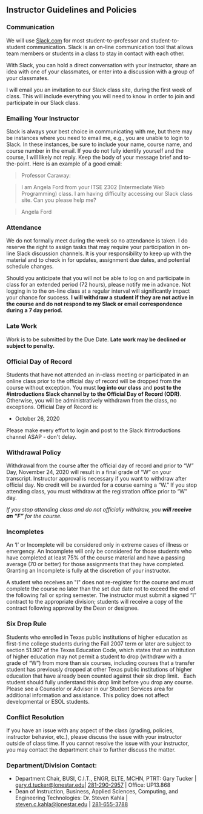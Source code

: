 <!--BREAK-->
## Instructor Guidelines and Policies 

### Communication
We will use <a href="https://slack.com" target="_blank">Slack.com</a> for most student-to-professor and student-to-student communication.  Slack is an on-line communication tool that allows team members or students in a class to stay in contact with each other.  

With Slack, you can hold a direct conversation with your instructor, share an idea with one of your classmates, or enter into a discussion with a group of your classmates.

I will email you an invitation to our Slack class site, during the first week of class.  This will include everything you will need to know in order to join and participate in our Slack class.


### Emailing Your Instructor
Slack is always your best choice in communicating with me, but there may be instances where you need to email me, e.g., you are unable to login to Slack.  In these instances, be sure to include your name, course name, and course number in the email.  If you do not fully identify yourself and the course, I will likely not reply.  Keep the body of your message brief and to-the-point.  Here is an example of a good email:

> Professor Caraway:

>I am Angela Ford from your ITSE 2302 (Intermediate Web Programming) class. I am having difficulty accessing our Slack class site.  Can you please help me?

>Angela Ford


### Attendance
We do not formally meet during the week so no attendance is taken.  I do reserve the right to assign tasks that may require your participation in on-line Slack discussion channels.  It is your responsibility to keep up with the material and to check in for updates, assignment due dates, and potential schedule changes.

Should you anticipate that you will not be able to log on and participate in class for an extended period (72 hours), please notify me in advance.  Not logging in to the on-line class at a regular interval will significantly impact your chance for success.   **I will withdraw a student if they are not active in the course and do not respond to my Slack or email correspondence during a 7 day period.**

### Late Work 
Work is to be submitted by the Due Date. **Late work may be declined or subject to penalty.**

### Official Day of Record

Students that have not attended an in-class meeting or participated in an online class prior to the official day of record will be dropped from the course without exception. You must **log into our class** and **post to the #introductions Slack channel by to the Official Day of Record (ODR)**.  Otherwise, you will be administratively withdrawn from the class, no exceptions.  Official Day of Record is:  

- October 26, 2020  

Please make every effort to login and post to the Slack #introductions channel ASAP - don't delay.

### Withdrawal Policy
Withdrawal from the course after the official day of record and prior to “W” Day, November 24, 2020 will result in a final grade of “W” on your transcript.  Instructor approval is necessary if you want to withdraw after official day.  No credit will be awarded for a course earning a “W.”  If you stop attending class, you must withdraw at the registration office prior to “W” day.  

_If you stop attending class and do not officially withdraw, you **will receive an “F”** for the course._

### Incompletes
An ‘I’ or Incomplete will be considered only in extreme cases of illness or emergency.  An Incomplete will only be considered for those students who have completed at least 75% of the course material and have a passing average (70 or better) for those assignments that they have completed.  Granting an Incomplete is fully at the discretion of your instructor.  

A student who receives an "I" does not re-register for the course and must complete the course no later than the set due date not to exceed the end of the following fall or spring semester. The instructor must submit a signed “I” contract to the appropriate division; students will receive a copy of the contract following approval by the Dean or designee.

### Six Drop Rule
Students who enrolled in Texas public institutions of higher education as first-time college students during the Fall 2007 term or later are subject to section 51.907 of the Texas Education Code, which states that an institution of higher education may not permit a student to drop (withdraw with a grade of “W”) from more than six courses, including courses that a transfer student has previously dropped at other Texas public institutions of higher education that have already been counted against their six drop limit.   Each student should fully understand this drop limit before you drop any course.  Please see a Counselor or Advisor in our Student Services area for additional information and assistance. This policy does not affect developmental or ESOL students.

### Conflict Resolution
If you have an issue with any aspect of the class (grading, policies, instructor behavior, etc.), please discuss the issue with your instructor outside of class time.  If you cannot resolve the issue with your instructor, you may contact the department chair to further discuss the matter.


### Department/Division Contact:   
* Department Chair, BUSI, C.I.T., ENGR, ELTE, MCHN, PTRT: Gary Tucker | <a href="mailto:gary.d.tucker@lonestar.edu">gary.d.tucker@lonestar.edu</a>| <a href="tel:281-290-2957">281-290-2957</a> | Office: UP13.868
* Dean of Instruction, Business, Applied Sciences, Computing, and Engineering Technologies: Dr. Steven Kahla | <a href="mailto:steven.c.kahla@lonestar.edu">steven.c.kahla@lonestar.edu</a> | <a href="tel:281-655-3788">281-655-3788</a>
